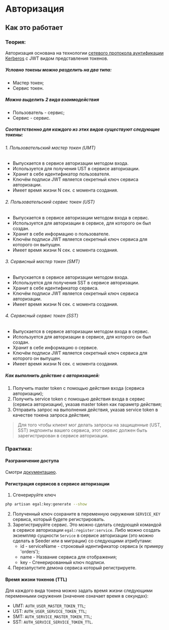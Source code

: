 # Авторизация

## Как это работает

### Теория:

Авторизация основана на технологии [сетевого протокола аунтификации Kerberos](https://ru.wikipedia.org/wiki/Kerberos) с JWT видом представления токенов.

##### Условно токены можно разделить на два типа:
* Мастер токен;
* Сервис токен.

##### Можно выделить 2 вида взаимодействия
* Пользователь - сервис;
* Сервис - сервис.

##### Соответственно для каждого из этих видов существуют следующие токены:

###### 1. Пользовательский мастер токен (UMT)
* Выпускается в сервисе авторизации методом входа.
* Используется для получения UST в сервисе авторизации.
* Хранит в себе идентификатор пользователя.
* Ключём подписи JWT является секретный ключ сервиса авторизации.
* Имеет время жизни N сек. с момента создания.

###### 2. Пользовательский сервис токен (UST)
* Выпускается в сервисе авторизации методом входа в сервис.
* Используется для авторизации в сервисе, для которого он был создан.
* Хранит в себе информацию о пользователе.
* Ключём подписи JWT является секретный ключ сервиса для которого он выпущен.
* Имеет время жизни N сек. с момента создания.

###### 3. Сервисный мастер токен (SMT)
* Выпускается в сервисе авторизации методом входа.
* Используется для получения SST в сервисе авторизации.
* Хранит в себе идентификатор сервиса.
* Ключём подписи JWT является секретный ключ сервиса авторизации.
* Имеет время жизни N сек. с момента создания.

###### 4. Сервисный сервис токен (SST)
* Выпускается в сервисе авторизации методом входа в сервис.
* Используется для авторизации в сервисе, для которого он был создан.
* Хранит в себе информацию о сервисе.
* Ключём подписи JWT является секретный ключ сервиса для которого он выпущен.
* Имеет время жизни N сек. с момента создания.

##### Как выполнить действие с авторизацией:
1. Получить master token с помощью действия входа (сервиса авторизации);
2. Получить service token с помощью действия входа в сервис (сервиса авторизации), указав master token как параметр действия;
3. Отправить запрос на выполнения действия, указав service token в качестве токена запроса действия;

> Для того чтобы клиент мог делать запросы на защищенные (UST, SST) эндпоинты вашего сервиса, этот сервис должен быть зарегистрирован в сервисе авторизации.

### Практика:

#### Разграничение доступа

Смотри [документацию](/server/access_control.md).


#### Регистрация сервисов в сервисе авторизации

1. Сгенерируйте ключ
```bash
php artisan egal:key:generate --show
```

2. Полученный ключ сохраните в переменную окружения `SERVICE_KEY` сервиса, который будете регистрировать.
3. Зарегистрируйте сервис. Это можно сделать следующей командой в сервисе авторизации `egal:register:service`. 
   Либо можно создать экземпляр сущности `Service` в сервисе авторизации (это можно сделать в Seeder или в миграции) со следующими атрибутами:
   * id - serviceName - строковый идентификатор сервиса (к примеру 'orders');
   * name - Название сервиса для отображения;
   * key - Сгенерированный ключ подписи.
4. Перезапустите демона сервиса который регистрируете.


#### Время жизни токенов (TTL)
Для каждого вида токена можно задать время жизни следующими переменными окружения (значение означает время в секундах):
* UMT: `AUTH_USER_MASTER_TOKEN_TTL`;
* UST: `AUTH_USER_SERVICE_TOKEN_TTL`;
* SMT: `AUTH_SERVICE_MASTER_TOKEN_TTL`;
* SST: `AUTH_SERVICE_SERVICE_TOKEN_TTL`.

